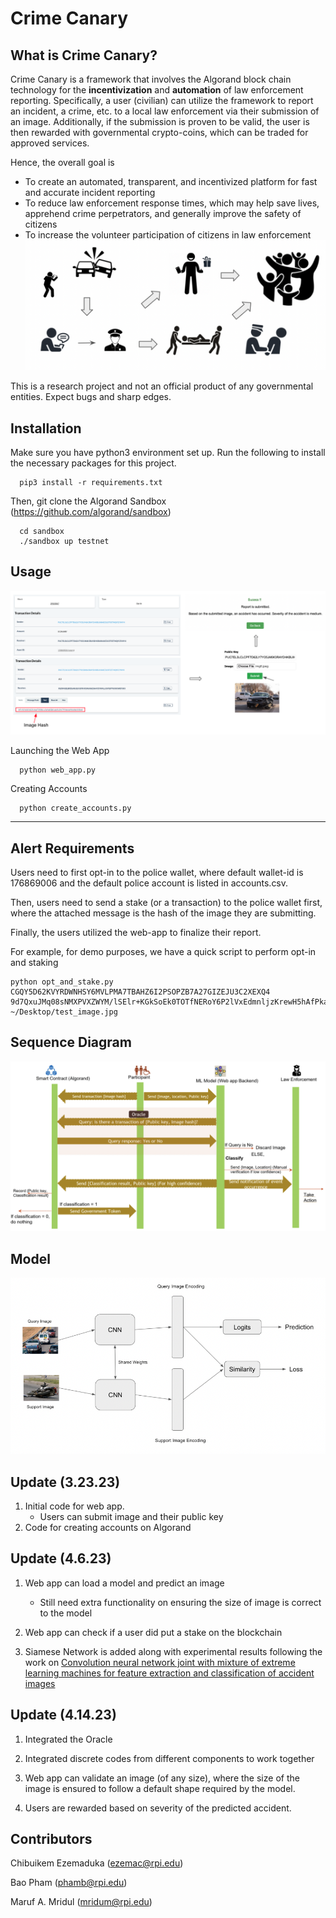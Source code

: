 # Crime Canary

What is Crime Canary?
---------------------

Crime Canary is a framework that involves the Algorand block chain technology for the **incentivization** and **automation** of law enforcement reporting. Specifically, a user (civilian) can utilize the framework to report an incident, a crime, etc. to a local law enforcement via their submission of an image. Additionally, if the submission is proven to be valid, the user is then rewarded with governmental crypto-coins, which can be traded for approved services. 

Hence, the overall goal is
- To create an automated, transparent, and incentivized platform for fast and accurate incident reporting
- To reduce law enforcement response times, which may help save lives, apprehend crime perpetrators, and generally improve the safety of citizens
- To increase the volunteer participation of citizens in law enforcement
![alt text](https://github.com/AI-and-Blockchain/S23_Crime_Canary/blob/main/images/story.png)


This is a research project and not an official product of any governmental entities. Expect bugs and sharp edges.

## Installation

Make sure you have python3 environment set up. Run the following to install the necessary packages for this project.

```
  pip3 install -r requirements.txt
```
Then, git clone the Algorand Sandbox (https://github.com/algorand/sandbox)
```
  cd sandbox
  ./sandbox up testnet
```

## Usage
![alt text](https://github.com/AI-and-Blockchain/S23_Crime_Canary/blob/main/images/flow_chart.png)

Launching the Web App
```
  python web_app.py
```
Creating Accounts
```
  python create_accounts.py
```
--------
## Alert Requirements

Users need to first opt-in to the police wallet, where default wallet-id is 176869006 and the default police account is listed in accounts.csv.

Then, users need to send a stake (or a transaction) to the police wallet first, where the attached message is the hash of the image they are submitting.

Finally, the users utilized the web-app to finalize their report.

For example, for demo purposes, we have a quick script to perform opt-in and staking
```
python opt_and_stake.py CGQY5D62KVYRDWNHSY6MVLPMA7TBAHZ6I2PSOPZB7A27GIZEJU3C2XEXQ4 9d7QxuJMq08sNMXPVXZWYM/lSElr+KGkSoEk0TOTfNERoY6P2lVxEdmnljzKrewH5hAfPkafJz8h+DXzIyRNNg== ~/Desktop/test_image.jpg
```

## Sequence Diagram
![alt text](https://github.com/AI-and-Blockchain/S23_Crime_Canary/blob/main/images/components.png)

## Model
![alt text](https://github.com/AI-and-Blockchain/S23_Crime_Canary/blob/main/images/Siamese_Model_diagram.png)

## Update (3.23.23)
1. Initial code for web app.
    - Users can submit image and their public key
2. Code for creating accounts on Algorand

## Update (4.6.23)
1. Web app can load a model and predict an image
    - Still need extra functionality on ensuring the size of image is correct to the model

2. Web app can check if a user did put a stake on the blockchain

3. Siamese Network is added along with experimental results following the work on [Convolution neural network joint with mixture of extreme learning machines for feature extraction and classification of accident images](https://link.springer.com/article/10.1007/s11554-019-00852-3)

## Update (4.14.23)
1. Integrated the Oracle

2. Integrated discrete codes from different components to work together

3. Web app can validate an image (of any size), where the size of the image is ensured to follow a default shape required by the model.

4. Users are rewarded based on severity of the predicted accident.

## Contributors
Chibuikem Ezemaduka (ezemac@rpi.edu)

Bao Pham (phamb@rpi.edu)

Maruf A. Mridul (mridum@rpi.edu)
